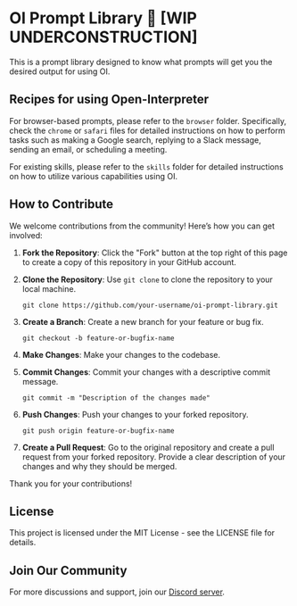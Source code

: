 # OI Prompt Library 🚧 [WIP UNDERCONSTRUCTION]
This is a prompt library designed to know what prompts will get you the desired output for using OI.

## Recipes for using Open-Interpreter

For browser-based prompts, please refer to the `browser` folder. Specifically, check the `chrome` or `safari` files for detailed instructions on how to perform tasks such as making a Google search, replying to a Slack message, sending an email, or scheduling a meeting.

For existing skills, please refer to the `skills` folder for detailed instructions on how to utilize various capabilities using OI.
## How to Contribute

We welcome contributions from the community! Here’s how you can get involved:

1. **Fork the Repository**: Click the "Fork" button at the top right of this page to create a copy of this repository in your GitHub account.

2. **Clone the Repository**: Use `git clone` to clone the repository to your local machine.
   ```
   git clone https://github.com/your-username/oi-prompt-library.git
   ```

3. **Create a Branch**: Create a new branch for your feature or bug fix.
   ```
   git checkout -b feature-or-bugfix-name
   ```

4. **Make Changes**: Make your changes to the codebase.

5. **Commit Changes**: Commit your changes with a descriptive commit message.
   ```
   git commit -m "Description of the changes made"
   ```

6. **Push Changes**: Push your changes to your forked repository.
   ```
   git push origin feature-or-bugfix-name
   ```

7. **Create a Pull Request**: Go to the original repository and create a pull request from your forked repository. Provide a clear description of your changes and why they should be merged.

Thank you for your contributions!

## License

This project is licensed under the MIT License - see the LICENSE file for details.

## Join Our Community

For more discussions and support, join our [Discord server](https://discord.gg/NWmH5sEA).

